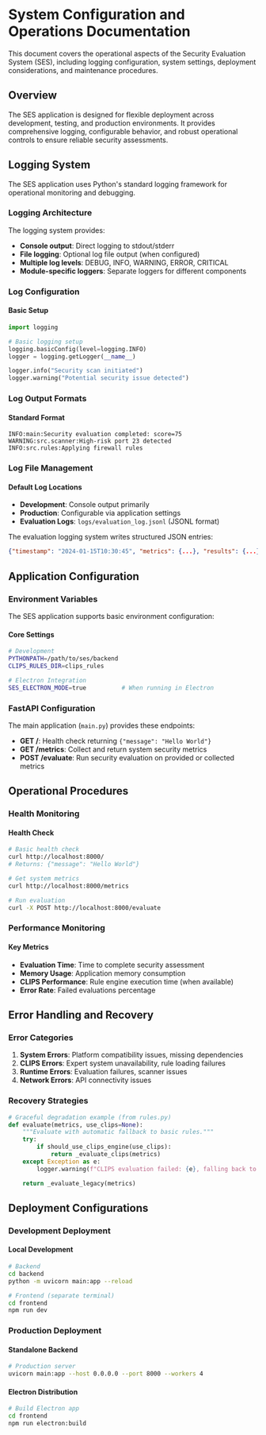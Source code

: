 # System Configuration and Operations Documentation

This document covers the operational aspects of the Security Evaluation System (SES), including logging configuration, system settings, deployment considerations, and maintenance procedures.

## Overview

The SES application is designed for flexible deployment across development, testing, and production environments. It provides comprehensive logging, configurable behavior, and robust operational controls to ensure reliable security assessments.

## Logging System

The SES application uses Python's standard logging framework for operational monitoring and debugging.

### Logging Architecture

The logging system provides:

- **Console output**: Direct logging to stdout/stderr
- **File logging**: Optional log file output (when configured)
- **Multiple log levels**: DEBUG, INFO, WARNING, ERROR, CRITICAL
- **Module-specific loggers**: Separate loggers for different components

### Log Configuration

#### Basic Setup

```python
import logging

# Basic logging setup
logging.basicConfig(level=logging.INFO)
logger = logging.getLogger(__name__)

logger.info("Security scan initiated")
logger.warning("Potential security issue detected")
```

### Log Output Formats

#### Standard Format

```log
INFO:main:Security evaluation completed: score=75
WARNING:src.scanner:High-risk port 23 detected
INFO:src.rules:Applying firewall rules
```

### Log File Management

#### Default Log Locations

- **Development**: Console output primarily
- **Production**: Configurable via application settings
- **Evaluation Logs**: `logs/evaluation_log.jsonl` (JSONL format)

The evaluation logging system writes structured JSON entries:

```json
{"timestamp": "2024-01-15T10:30:45", "metrics": {...}, "results": {...}}
```

## Application Configuration

### Environment Variables

The SES application supports basic environment configuration:

#### Core Settings

```bash
# Development
PYTHONPATH=/path/to/ses/backend
CLIPS_RULES_DIR=clips_rules

# Electron Integration
SES_ELECTRON_MODE=true          # When running in Electron
```

### FastAPI Configuration

The main application (`main.py`) provides these endpoints:

- **GET /**: Health check returning `{"message": "Hello World"}`
- **GET /metrics**: Collect and return system security metrics
- **POST /evaluate**: Run security evaluation on provided or collected metrics

## Operational Procedures

### Health Monitoring

#### Health Check

```bash
# Basic health check
curl http://localhost:8000/
# Returns: {"message": "Hello World"}

# Get system metrics
curl http://localhost:8000/metrics

# Run evaluation
curl -X POST http://localhost:8000/evaluate
```

### Performance Monitoring

#### Key Metrics

- **Evaluation Time**: Time to complete security assessment
- **Memory Usage**: Application memory consumption
- **CLIPS Performance**: Rule engine execution time (when available)
- **Error Rate**: Failed evaluations percentage

## Error Handling and Recovery

### Error Categories

1. **System Errors**: Platform compatibility issues, missing dependencies
2. **CLIPS Errors**: Expert system unavailability, rule loading failures
3. **Runtime Errors**: Evaluation failures, scanner issues
4. **Network Errors**: API connectivity issues

### Recovery Strategies

```python
# Graceful degradation example (from rules.py)
def evaluate(metrics, use_clips=None):
    """Evaluate with automatic fallback to basic rules."""
    try:
        if should_use_clips_engine(use_clips):
            return _evaluate_clips(metrics)
    except Exception as e:
        logger.warning(f"CLIPS evaluation failed: {e}, falling back to basic rules")

    return _evaluate_legacy(metrics)
```

## Deployment Configurations

### Development Deployment

#### Local Development

```bash
# Backend
cd backend
python -m uvicorn main:app --reload

# Frontend (separate terminal)
cd frontend
npm run dev
```

### Production Deployment

#### Standalone Backend

```bash
# Production server
uvicorn main:app --host 0.0.0.0 --port 8000 --workers 4
```

#### Electron Distribution

```bash
# Build Electron app
cd frontend
npm run electron:build
```
